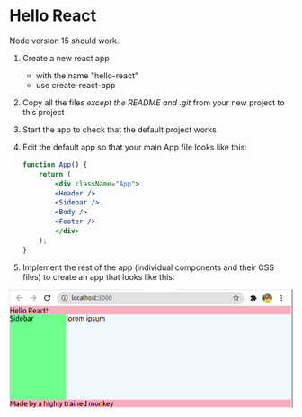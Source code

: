 # Hello React

Node version 15 should work.

1. Create a new react app 
    - with the name "hello-react"
    - use create-react-app

2. Copy all the files _*except* the README and .git_ from your new project to this project

3. Start the app to check that the default project works

4. Edit the default app so that your main App file looks like this:

    ```jsx
    function App() {
        return (
            <div className="App">
            <Header />
            <Sidebar />
            <Body />
            <Footer />
            </div>
        );
    }
    ```

5. Implement the rest of the app (individual components and their CSS files) to create an app that looks like this:

![Example image](./example.png)